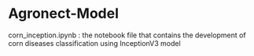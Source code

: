 # Agronect-Model
corn_inception.ipynb : the notebook file that contains the development of corn diseases classification using InceptionV3 model

